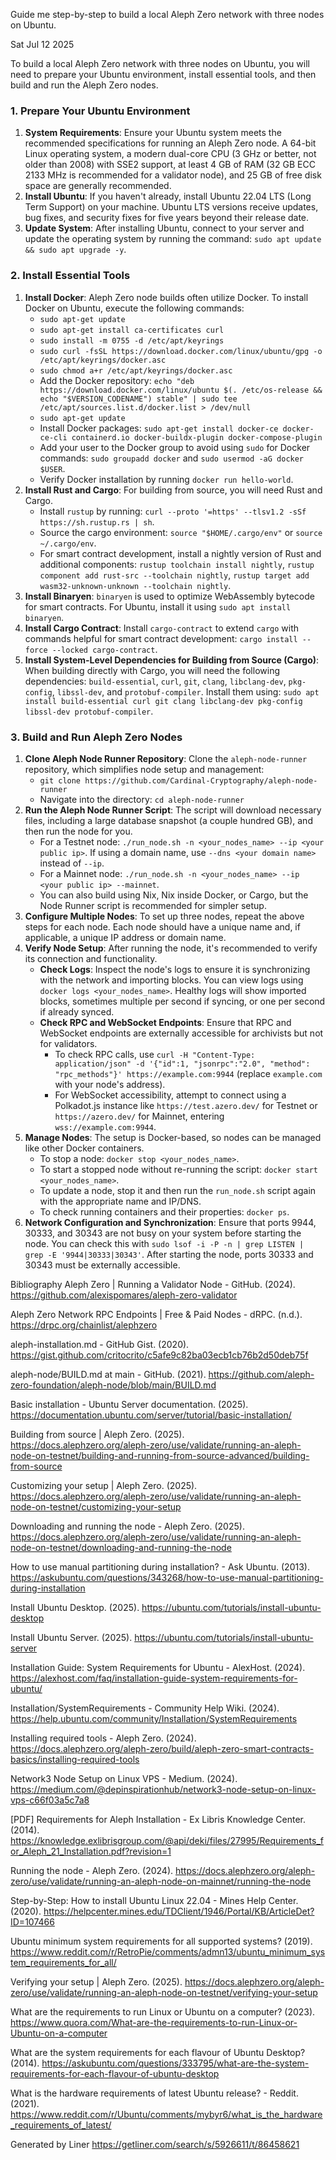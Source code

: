 Guide me step-by-step to build a local Aleph Zero network with three nodes on Ubuntu.

Sat Jul 12 2025

To build a local Aleph Zero network with three nodes on Ubuntu, you will need to prepare your Ubuntu environment, install essential tools, and then build and run the Aleph Zero nodes.

### 1. Prepare Your Ubuntu Environment
1. **System Requirements**: Ensure your Ubuntu system meets the recommended specifications for running an Aleph Zero node. A 64-bit Linux operating system, a modern dual-core CPU (3 GHz or better, not older than 2008) with SSE2 support, at least 4 GB of RAM (32 GB ECC 2133 MHz is recommended for a validator node), and 25 GB of free disk space are generally recommended.
2. **Install Ubuntu**: If you haven't already, install Ubuntu 22.04 LTS (Long Term Support) on your machine. Ubuntu LTS versions receive updates, bug fixes, and security fixes for five years beyond their release date.
3. **Update System**: After installing Ubuntu, connect to your server and update the operating system by running the command: `sudo apt update && sudo apt upgrade -y`.

### 2. Install Essential Tools
1. **Install Docker**: Aleph Zero node builds often utilize Docker. To install Docker on Ubuntu, execute the following commands:
    * `sudo apt-get update`
    * `sudo apt-get install ca-certificates curl`
    * `sudo install -m 0755 -d /etc/apt/keyrings`
    * `sudo curl -fsSL https://download.docker.com/linux/ubuntu/gpg -o /etc/apt/keyrings/docker.asc`
    * `sudo chmod a+r /etc/apt/keyrings/docker.asc`
    * Add the Docker repository: `echo "deb https://download.docker.com/linux/ubuntu $(. /etc/os-release && echo "$VERSION_CODENAME") stable" | sudo tee /etc/apt/sources.list.d/docker.list > /dev/null`
    * `sudo apt-get update`
    * Install Docker packages: `sudo apt-get install docker-ce docker-ce-cli containerd.io docker-buildx-plugin docker-compose-plugin`
    * Add your user to the Docker group to avoid using `sudo` for Docker commands: `sudo groupadd docker` and `sudo usermod -aG docker $USER`.
    * Verify Docker installation by running `docker run hello-world`.
2. **Install Rust and Cargo**: For building from source, you will need Rust and Cargo.
    * Install `rustup` by running: `curl --proto '=https' --tlsv1.2 -sSf https://sh.rustup.rs | sh`.
    * Source the cargo environment: `source "$HOME/.cargo/env"` or `source ~/.cargo/env`.
    * For smart contract development, install a nightly version of Rust and additional components: `rustup toolchain install nightly`, `rustup component add rust-src --toolchain nightly`, `rustup target add wasm32-unknown-unknown --toolchain nightly`.
3. **Install Binaryen**: `binaryen` is used to optimize WebAssembly bytecode for smart contracts. For Ubuntu, install it using `sudo apt install binaryen`.
4. **Install Cargo Contract**: Install `cargo-contract` to extend `cargo` with commands helpful for smart contract development: `cargo install --force --locked cargo-contract`.
5. **Install System-Level Dependencies for Building from Source (Cargo)**: When building directly with Cargo, you will need the following dependencies: `build-essential`, `curl`, `git`, `clang`, `libclang-dev`, `pkg-config`, `libssl-dev`, and `protobuf-compiler`. Install them using: `sudo apt install build-essential curl git clang libclang-dev pkg-config libssl-dev protobuf-compiler`.

### 3. Build and Run Aleph Zero Nodes
1. **Clone Aleph Node Runner Repository**: Clone the `aleph-node-runner` repository, which simplifies node setup and management:
    * `git clone https://github.com/Cardinal-Cryptography/aleph-node-runner`
    * Navigate into the directory: `cd aleph-node-runner`
2. **Run the Aleph Node Runner Script**: The script will download necessary files, including a large database snapshot (a couple hundred GB), and then run the node for you.
    * For a Testnet node: `./run_node.sh -n <your_nodes_name> --ip <your public ip>`. If using a domain name, use `--dns <your domain name>` instead of `--ip`.
    * For a Mainnet node: `./run_node.sh -n <your_nodes_name> --ip <your public ip> --mainnet`.
    * You can also build using Nix, Nix inside Docker, or Cargo, but the Node Runner script is recommended for simpler setup.
3. **Configure Multiple Nodes**: To set up three nodes, repeat the above steps for each node. Each node should have a unique name and, if applicable, a unique IP address or domain name.
4. **Verify Node Setup**: After running the node, it's recommended to verify its connection and functionality.
    * **Check Logs**: Inspect the node's logs to ensure it is synchronizing with the network and importing blocks. You can view logs using `docker logs <your_nodes_name>`. Healthy logs will show imported blocks, sometimes multiple per second if syncing, or one per second if already synced.
    * **Check RPC and WebSocket Endpoints**: Ensure that RPC and WebSocket endpoints are externally accessible for archivists but not for validators.
        * To check RPC calls, use `curl -H "Content-Type: application/json" -d '{"id":1, "jsonrpc":"2.0", "method": "rpc_methods"}' https://example.com:9944` (replace `example.com` with your node's address).
        * For WebSocket accessibility, attempt to connect using a Polkadot.js instance like `https://test.azero.dev/` for Testnet or `https://azero.dev/` for Mainnet, entering `wss://example.com:9944`.
5. **Manage Nodes**: The setup is Docker-based, so nodes can be managed like other Docker containers.
    * To stop a node: `docker stop <your_nodes_name>`.
    * To start a stopped node without re-running the script: `docker start <your_nodes_name>`.
    * To update a node, stop it and then run the `run_node.sh` script again with the appropriate name and IP/DNS.
    * To check running containers and their properties: `docker ps`.
6. **Network Configuration and Synchronization**: Ensure that ports 9944, 30333, and 30343 are not busy on your system before starting the node. You can check this with `sudo lsof -i -P -n | grep LISTEN | grep -E '9944|30333|30343'`. After starting the node, ports 30333 and 30343 must be externally accessible.

Bibliography
Aleph Zero | Running a Validator Node - GitHub. (2024). https://github.com/alexispomares/aleph-zero-validator

Aleph Zero Network RPC Endpoints | Free & Paid Nodes - dRPC. (n.d.). https://drpc.org/chainlist/alephzero

aleph-installation.md - GitHub Gist. (2020). https://gist.github.com/critocrito/c5afe9c82ba03ecb1cb76b2d50deb75f

aleph-node/BUILD.md at main - GitHub. (2021). https://github.com/aleph-zero-foundation/aleph-node/blob/main/BUILD.md

Basic installation - Ubuntu Server documentation. (2025). https://documentation.ubuntu.com/server/tutorial/basic-installation/

Building from source | Aleph Zero. (2025). https://docs.alephzero.org/aleph-zero/use/validate/running-an-aleph-node-on-testnet/building-and-running-from-source-advanced/building-from-source

Customizing your setup | Aleph Zero. (2025). https://docs.alephzero.org/aleph-zero/use/validate/running-an-aleph-node-on-testnet/customizing-your-setup

Downloading and running the node - Aleph Zero. (2025). https://docs.alephzero.org/aleph-zero/use/validate/running-an-aleph-node-on-testnet/downloading-and-running-the-node

How to use manual partitioning during installation? - Ask Ubuntu. (2013). https://askubuntu.com/questions/343268/how-to-use-manual-partitioning-during-installation

Install Ubuntu Desktop. (2025). https://ubuntu.com/tutorials/install-ubuntu-desktop

Install Ubuntu Server. (2025). https://ubuntu.com/tutorials/install-ubuntu-server

Installation Guide: System Requirements for Ubuntu - AlexHost. (2024). https://alexhost.com/faq/installation-guide-system-requirements-for-ubuntu/

Installation/SystemRequirements - Community Help Wiki. (2024). https://help.ubuntu.com/community/Installation/SystemRequirements

Installing required tools - Aleph Zero. (2024). https://docs.alephzero.org/aleph-zero/build/aleph-zero-smart-contracts-basics/installing-required-tools

Network3 Node Setup on Linux VPS - Medium. (2024). https://medium.com/@depinspirationhub/network3-node-setup-on-linux-vps-c66f03a5c7a8

[PDF] Requirements for Aleph Installation - Ex Libris Knowledge Center. (2014). https://knowledge.exlibrisgroup.com/@api/deki/files/27995/Requirements_for_Aleph_21_Installation.pdf?revision=1

Running the node - Aleph Zero. (2024). https://docs.alephzero.org/aleph-zero/use/validate/running-an-aleph-node-on-mainnet/running-the-node

Step-by-Step: How to install Ubuntu Linux 22.04 - Mines Help Center. (2020). https://helpcenter.mines.edu/TDClient/1946/Portal/KB/ArticleDet?ID=107466

Ubuntu minimum system requirements for all supported systems? (2019). https://www.reddit.com/r/RetroPie/comments/admn13/ubuntu_minimum_system_requirements_for_all/

Verifying your setup | Aleph Zero. (2025). https://docs.alephzero.org/aleph-zero/use/validate/running-an-aleph-node-on-testnet/verifying-your-setup

What are the requirements to run Linux or Ubuntu on a computer? (2023). https://www.quora.com/What-are-the-requirements-to-run-Linux-or-Ubuntu-on-a-computer

What are the system requirements for each flavour of Ubuntu Desktop? (2014). https://askubuntu.com/questions/333795/what-are-the-system-requirements-for-each-flavour-of-ubuntu-desktop

What is the hardware requirements of latest Ubuntu release? - Reddit. (2021). https://www.reddit.com/r/Ubuntu/comments/mybyr6/what_is_the_hardware_requirements_of_latest/



Generated by Liner
https://getliner.com/search/s/5926611/t/86458621